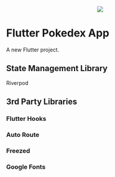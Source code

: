<div align="center">
    <img src="https://github.com/Origogi/Origogi/assets/35194820/9e949040-9ce2-43dc-a68d-19e0eccea54e">
</a>
</div>


# Flutter Pokedex App

A new Flutter project.

## State Management Library

Riverpod

## 3rd Party Libraries

### Flutter Hooks

### Auto Route

### Freezed

### Google Fonts
